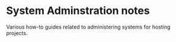 # System Adminstration notes

Various how-to guides related to administering systems for hosting projects.
